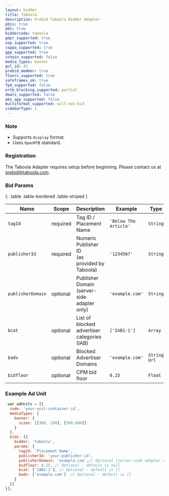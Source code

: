 ```yaml
---
layout: bidder
title: Taboola
description: Prebid Taboola Bidder Adapter
pbjs: true
pbs: true
biddercode: taboola
gdpr_supported: true
usp_supported: true
coppa_supported: true
gpp_supported: true
schain_supported: false
media_types: banner
gvl_id: 42
prebid_member: true
floors_supported: true
safeframes_ok: true
fpd_supported: false
ortb_blocking_supported: partial
deals_supported: false
pbs_app_supported: false
multiformat_supported: will-not-bid
sidebarType: 1
---
```


### Note
- Supports `display` format.
- Uses `OpenRTB` standard.

### Registration

The Taboola Adapter requires setup before beginning. Please contact us at prebid@taboola.com.

### Bid Params

{: .table .table-bordered .table-striped }

| Name              | Scope    | Description                                       | Example               | Type         |
|-------------------|----------|---------------------------------------------------|-----------------------|--------------|
| `tagId`           | required | Tag ID / Placement Name <br>                      | `'Below The Article'` | `String`     |
| `publisherId`     | required | Numeric Publisher ID <br>(as provided by Taboola) | `'1234567'`           | `String`     |
| `publisherDomain` | optional | Publisher Domain (server-side adapter only)       | `'example.com'`       | `String`     |
| `bcat`            | optional | List of blocked advertiser categories (IAB)       | `['IAB1-1']`          | `Array`      |
| `badv`            | optional | Blocked Advertiser Domains                        | `'example.com'`       | `String Url` |
| `bidfloor`        | optional | CPM bid floor                                     | `0.25`                | `Float`      |


### Example Ad Unit
```javascript
 var adUnits = [{
  code: 'your-unit-container-id',
  mediaTypes: {
    banner: {
      sizes: [[300, 250], [300,600]]
    }
  },
  bids: [{
    bidder: 'taboola',
    params: {
      tagId: 'Placement Name',
      publisherId: 'your-publisher-id',
      publisherDomain: 'example.com',// Optional (server-side adapter only)
      bidfloor: 0.25, // Optional - default is null
      bcat: ['IAB1-1'], // Optional - default is []
      badv: ['example.com']  // Optional - default is []
    }
  }]
}];
```
